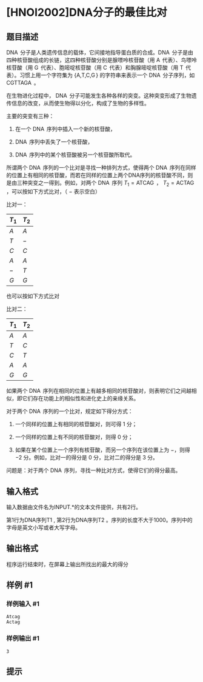 # [HNOI2002]DNA分子的最佳比对

## 题目描述

$\operatorname{DNA}$ 分子是人类遗传信息的载体，它间接地指导蛋白质的合成。$\operatorname{DNA}$ 分子是由四种核苷酸组成的长链，这四种核苷酸分别是腺嘌呤核苷酸（用 $\operatorname{A}$ 代表）、鸟嘌呤核苷酸（用 $\operatorname{G}$ 代表）、胞嘧啶核苷酸（用 $\operatorname{C}$ 代表）和胸腺嘧啶核苷酸（用 $\operatorname{T}$ 代表）。习惯上用一个字符集为 $\{\operatorname{A,T,C,G}\}$ 的字符串来表示一个 $\operatorname{DNA}$ 分子序列，如 $\operatorname{CGTTAGA}$ 。

在生物进化过程中， $\operatorname{DNA}$ 分子可能发生各种各样的突变。这种突变形成了生物遗传信息的改变，从而使生物得以分化，构成了生物的多样性。

主要的突变有三种：

1. 在一个 $\operatorname{DNA}$ 序列中插入一个新的核苷酸，

2.  $\operatorname{DNA}$ 序列中丢失了一个核苷酸，

3.  $\operatorname{DNA}$ 序列中的某个核苷酸被另一个核苷酸所取代。

所谓两个 $\operatorname{DNA}$ 序列的一个比对是寻找一种排列方式，使得两个 $\operatorname{DNA}$ 序列在同样的位置上有相同的核苷酸，而若在同样的位置上两个DNA序列的核苷酸不同，则是由三种突变之一得到。例如，对两个 $\operatorname{DNA}$ 序列 $T_1 =\operatorname{ATCAG}$ ， $T_2 =\operatorname{ACTAG}$ ，可以按如下方式比对，（ $-$ 表示空白）

比对一：

| $T_1$ | $T_2$ |
| :----------- | :----------- |
| $A$ | $A$ |
| $T$ | $-$ |
| $C$ | $C$ |
| $A$ | $A$ |
| $-$ | $T$ |
| $G$ | $G$ |

也可以按如下方式比对

比对二：

| $T_1$ | $T_2$ |
| :----------- | :----------- |
| $A$ | $A$ |
| $T$ | $C$ |
| $C$ | $T$ |
| $A$ | $A$ |
| $G$ | $G$ |

如果两个 $\operatorname{DNA}$ 序列在相同的位置上有越多相同的核苷酸对，则表明它们之间越相似，即它们存在功能上的相似性和进化史上的亲缘关系。

对于两个 $\operatorname{DNA}$ 序列的一个比对，规定如下得分方式：

1. 一个同样的位置上有相同的核苷酸对，则可得 $1$ 分；

2. 一个同样的位置上有不同的核苷酸对，则得 $0$ 分；

3. 如果在某个位置上一个序列有核苷酸，而另一个序列在该位置上为 $-$，则得 $-2$ 分。例如，比对一的得分是 $0$ 分，比对二的得分是 $3$ 分。

问题是：对于两个 $\operatorname{DNA}$ 序列，寻找一种比对方式，使得它们的得分最高。

## 输入格式

输入数据由文件名为INPUT.\*的文本文件提供，共有2行。

第1行为DNA序列T1 , 第2行为DNA序列T2 。序列的长度不大于1000。序列中的字母是英文小写或者大写字母。


## 输出格式

程序运行结束时，在屏幕上输出所找出的最大的得分


## 样例 #1

### 样例输入 #1
```
Atcag
Actag
```

### 样例输出 #1

```
3
```

## 提示


